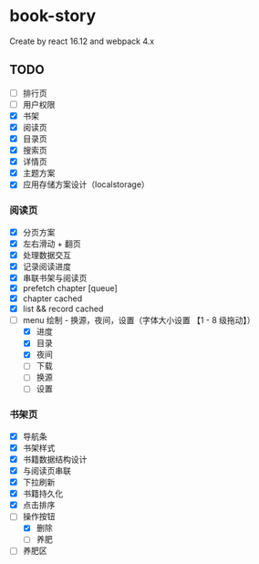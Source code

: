 # book-story

Create by react 16.12 and webpack 4.x

## TODO

- [ ] 排行页
- [ ] 用户权限
- [x] 书架
- [x] 阅读页
- [x] 目录页
- [x] 搜索页
- [x] 详情页
- [x] 主题方案
- [x] 应用存储方案设计（localstorage）

### 阅读页

- [x] 分页方案
- [x] 左右滑动 + 翻页
- [x] 处理数据交互
- [x] 记录阅读进度
- [x] 串联书架与阅读页
- [x] prefetch chapter [queue]
- [x] chapter cached
- [x] list && record cached
- [ ] menu 绘制 - 换源，夜间，设置（字体大小设置 【1 - 8 级拖动】）
  - [x] 进度
  - [x] 目录
  - [x] 夜间
  - [ ] 下载
  - [ ] 换源
  - [ ] 设置

### 书架页

- [x] 导航条
- [x] 书架样式
- [x] 书籍数据结构设计
- [x] 与阅读页串联
- [x] 下拉刷新
- [x] 书籍持久化
- [x] 点击排序
- [ ] 操作按钮
  - [x] 删除
  - [ ] 养肥
- [ ] 养肥区
